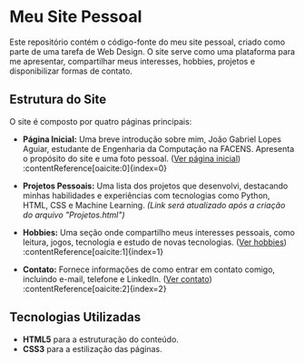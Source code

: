 # Meu Site Pessoal

Este repositório contém o código-fonte do meu site pessoal, criado como parte de uma tarefa de Web Design. O site serve como uma plataforma para me apresentar, compartilhar meus interesses, hobbies, projetos e disponibilizar formas de contato.

## Estrutura do Site

O site é composto por quatro páginas principais:

- **Página Inicial:** Uma breve introdução sobre mim, João Gabriel Lopes Aguiar, estudante de Engenharia da Computação na FACENS. Apresenta o propósito do site e uma foto pessoal. ([Ver página inicial](Inicio.html))&#8203;:contentReference[oaicite:0]{index=0}
  
- **Projetos Pessoais:** Uma lista dos projetos que desenvolvi, destacando minhas habilidades e experiências com tecnologias como Python, HTML, CSS e Machine Learning. *(Link será atualizado após a criação do arquivo "Projetos.html")*

- **Hobbies:** Uma seção onde compartilho meus interesses pessoais, como leitura, jogos, tecnologia e estudo de novas tecnologias. ([Ver hobbies](Hobbies.html))&#8203;:contentReference[oaicite:1]{index=1}

- **Contato:** Fornece informações de como entrar em contato comigo, incluindo e-mail, telefone e LinkedIn. ([Ver contato](Contato.html))&#8203;:contentReference[oaicite:2]{index=2}

## Tecnologias Utilizadas

- **HTML5** para a estruturação do conteúdo.
- **CSS3** para a estilização das páginas.
